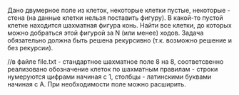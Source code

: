 Дано двумерное поле из клеток, некоторые клетки пустые, некоторые - стена (на данные клетки нельзя поставить фигуру). В какой-то пустой клетке находится шахматная фигура конь. Найти все клетки, до которых можно добраться этой фигурой за N (или менее) ходов.
Задача обязательно должна быть решена рекурсивно (т.к. возможно решение и без рекурсии).

//в файле file.txt - стандартное шахматное поле 8 на 8, соответсвенно реализовано обозначение клеток по шахматным правилам - строки нумеруются цифрами начиная с 1, столбцы - латинскими буквами начиная с A. При необходимости поле можно расширить.
